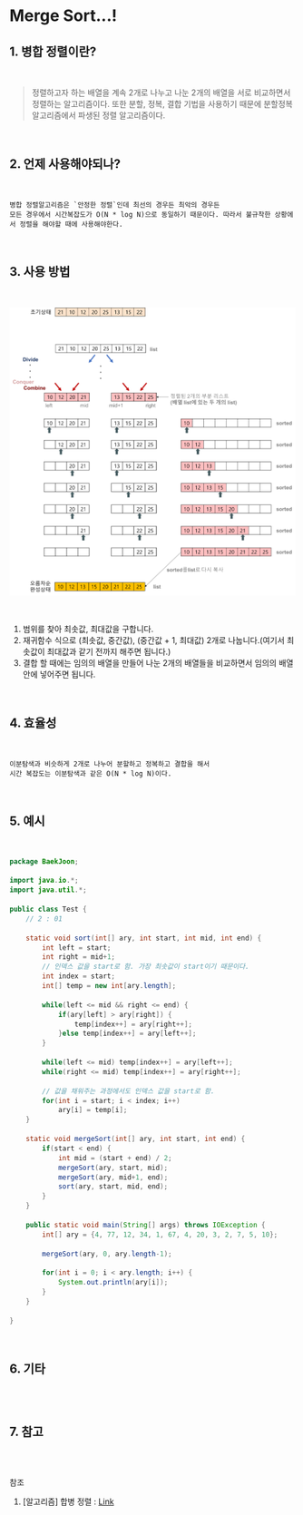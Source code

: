 Merge Sort...!
=======================

## 1. 병합 정렬이란?
<br>

> 정렬하고자 하는 배열을 계속 2개로 나누고 나눈 2개의 배열을 서로 비교하면서 정렬하는 알고리즘이다. 또한 분할, 정복, 결합 기법을 사용하기 때문에 분할정복 알고리즘에서 파생된 정렬 알고리즘이다.

<br>

## 2. 언제 사용해야되나?
<br>

    병합 정렬알고리즘은 `안정한 정렬`인데 최선의 경우든 최악의 경우든 
    모든 경우에서 시간복잡도가 O(N * log N)으로 동일하기 때문이다. 따라서 불규착한 상황에서 정렬을 해야할 때에 사용해야한다. 

<Br>

## 3. 사용 방법

<br>

![정복](./img/merge.png)

<br>

1. 범위를 찾아 최솟값, 최대값을 구합니다.
2. 재귀함수 식으로 (최솟값, 중간값), (중간값 + 1, 최대값) 2개로 나눕니다.(여기서 최솟값이 최대값과 같기 전까지 해주면 됩니다.)
3. 결합 할 때에는 임의의 배열을 만들어 나눈 2개의 배열들을 비교하면서 임의의 배열 안에 넣어주면 됩니다.



<br>

## 4. 효율성
<br>

    이분탐색과 비슷하게 2개로 나누어 분할하고 정복하고 결합을 해서
    시간 복잡도는 이분탐색과 같은 O(N * log N)이다.

<br>

## 5. 예시
<br>

``` java
package BaekJoon;

import java.io.*;
import java.util.*;

public class Test {
	// 2 : 01

	static void sort(int[] ary, int start, int mid, int end) {
		int left = start;
		int right = mid+1;
        // 인덱스 값을 start로 함. 가장 최솟값이 start이기 때문이다.
		int index = start;
		int[] temp = new int[ary.length];
		
		while(left <= mid && right <= end) {
			if(ary[left] > ary[right]) {
				temp[index++] = ary[right++];
			}else temp[index++] = ary[left++];
		}
		
		while(left <= mid) temp[index++] = ary[left++];
		while(right <= mid) temp[index++] = ary[right++];
		
        // 값을 채워주는 과정에서도 인덱스 값을 start로 함.
		for(int i = start; i < index; i++)
			ary[i] = temp[i];
	}
	
	static void mergeSort(int[] ary, int start, int end) {
		if(start < end) {
			int mid = (start + end) / 2;
			mergeSort(ary, start, mid);
			mergeSort(ary, mid+1, end);
			sort(ary, start, mid, end);
		}
	}
	
	public static void main(String[] args) throws IOException {
		int[] ary = {4, 77, 12, 34, 1, 67, 4, 20, 3, 2, 7, 5, 10};
		
		mergeSort(ary, 0, ary.length-1);
		
		for(int i = 0; i < ary.length; i++) {
			System.out.println(ary[i]);
		}
	}

}

```

<br>

## 6. 기타
<br>


<br>

## 7. 참고
<br>

<br>

참조
1. [알고리즘] 합병 정렬 : [Link](https://gmlwjd9405.github.io/2018/05/08/algorithm-merge-sort.html)